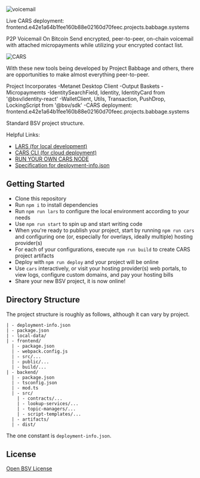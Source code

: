 ![voicemail](https://github.com/user-attachments/assets/3f1b4f17-7147-4f29-89ce-01fcba3909f6)

Live CARS deployment:
frontend.e42e1a64b1fee160b88e02160d70feec.projects.babbage.systems

P2P Voicemail On Bitcoin
Send encrypted, peer-to-peer, on-chain voicemail with attached micropayments while utilizing your encrypted contact list.

![CARS](https://github.com/user-attachments/assets/abb11c0b-781d-4c32-9979-4356856a7604)

With these new tools being developed by Project Babbage and others, there are opportunities to make almost everything peer-to-peer.

Project Incorporates
-Metanet Desktop Client
-Output Baskets
-Micropaymemts
-IdentitySearchField, Identity, IdentityCard from '@bsv/identity-react'
-WalletClient, Utils, Transaction, PushDrop, LockingScript from '@bsv/sdk'
-CARS deployment: frontend.e42e1a64b1fee160b88e02160d70feec.projects.babbage.systems

Standard BSV project structure.

Helpful Links:

- [LARS (for local development)](https://github.com/bitcoin-sv/lars)
- [CARS CLI (for cloud deployment)](https://github.com/bitcoin-sv/cars-cli)
- [RUN YOUR OWN CARS NODE](https://github.com/bitcoin-sv/cars-node)
- [Specification for deployment-info.json](https://github.com/bitcoin-sv/BRCs/blob/master/apps/0102.md)

## Getting Started

- Clone this repository
- Run `npm i` to install dependencies
- Run `npm run lars` to configure the local environment according to your needs
- Use `npm run start` to spin up and start writing code
- When you're ready to publish your project, start by running `npm run cars` and configuring one (or, especially for overlays, ideally multiple) hosting provider(s)
- For each of your configurations, execute `npm run build` to create CARS project artifacts
- Deploy with `npm run deploy` and your project will be online
- Use `cars` interactively, or visit your hosting provider(s) web portals, to view logs, configure custom domains, and pay your hosting bills
- Share your new BSV project, it is now online!

## Directory Structure

The project structure is roughly as follows, although it can vary by project.

```
| - deployment-info.json
| - package.json
| - local-data/
| - frontend/
  | - package.json
  | - webpack.config.js
  | - src/...
  | - public/...
  | - build/...
| - backend/
  | - package.json
  | - tsconfig.json
  | - mod.ts
  | - src/
    | - contracts/...
    | - lookup-services/...
    | - topic-managers/...
    | - script-templates/...
  | - artifacts/
  | - dist/
```

The one constant is `deployment-info.json`.

## License

[Open BSV License](./LICENSE.txt)
